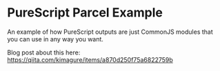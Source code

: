 # PureScript Parcel Example

An example of how PureScript outputs are just CommonJS modules that you can use in any way you want.

Blog post about this here: <https://qiita.com/kimagure/items/a870d250f75a6822759b>
